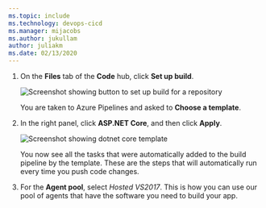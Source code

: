 ```yaml
---
ms.topic: include
ms.technology: devops-cicd
ms.manager: mijacobs
ms.author: jukullam
author: juliakm
ms.date: 02/13/2020
---
```


1.  On the **Files** tab of the **Code** hub, click **Set up build**.

    ![Screenshot showing button to set up build for a repository](../media/set-up-first-build-from-code-hub.png)

    You are taken to Azure Pipelines and asked to **Choose a template**.

2.  In the right panel, click **ASP.NET Core**, and then click **Apply**.

    ![Screenshot showing dotnet core template](../aspnet/media/apply-aspnet-core-build-template.png)

    You now see all the tasks that were automatically added to the build pipeline by the template. These are the steps that will automatically run every time you push code changes.

3.  For the **Agent pool**, select _Hosted VS2017_. This is how you can use our pool of agents that have the software you need to build your app.
